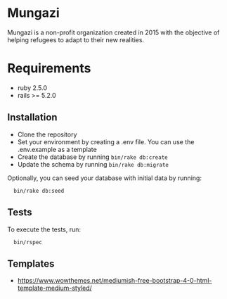 # Mungazi

Mungazi is a non-profit organization created in 2015 with the objective of
helping refugees to adapt to their new realities.


# Requirements

* ruby 2.5.0
* rails >= 5.2.0

## Installation

* Clone the repository
* Set your environment by creating a .env file. You can use the .env.example as
a template
* Create the database by running `bin/rake db:create`
* Update the schema by running `bin/rake db:migrate`

Optionally, you can seed your database with initial data by running:

```
  bin/rake db:seed
```


## Tests

To execute the tests, run:

```
  bin/rspec
```

## Templates

* https://www.wowthemes.net/mediumish-free-bootstrap-4-0-html-template-medium-styled/
